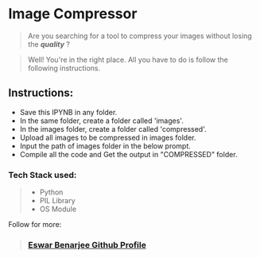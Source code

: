 # Image Compressor

> Are you searching for a tool to compress your images without losing the **_quality_** ?

> Well! You're in the right place. All you have to do is follow the following instructions.

## Instructions: 

- Save this IPYNB in any folder.
- In the same folder, create a folder called 'images'.
- In the images folder, create a folder called 'compressed'.
- Upload all images to be compressed in images folder.
- Input the path of images folder in the below prompt.
- Compile all the code and Get the output in "COMPRESSED" folder.

### Tech Stack used:
> - Python
> - PIL Library
> - OS Module

Follow for more: 
> ### [Eswar Benarjee Github Profile](https://github.com/EswarBenarjee/imageCompressor "Eswar Benarjee")

